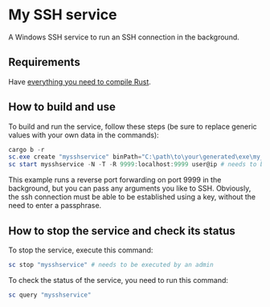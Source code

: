 # My SSH service
A Windows SSH service to run an SSH connection in the background.

## Requirements
Have  [everything you need to compile Rust](https://www.rust-lang.org/tools/install).

## How to build and use
To build and run the service, follow these steps (be sure to replace generic values with your own data in the commands):
```powershell
cargo b -r
sc.exe create "mysshservice" binPath="C:\path\to\your\generated\exe\my_ssh_service.exe" obj="DOMAIN\Username" password="UserPassword" depend="nsi" DisplayName="My SSH service" # needs to be executed by an admin
sc start mysshservice -N -T -R 9999:localhost:9999 user@ip # needs to be executed by an admin
```
This example runs a reverse port forwarding on port 9999 in the background, but you can pass any arguments you like to SSH.
Obviously, the ssh connection must be able to be established using a key, without the need to enter a passphrase.

## How to stop the service and check its status
To stop the service, execute this command:
```powershell
sc stop "mysshservice" # needs to be executed by an admin
```
To check the status of the service, you need to run this command:
```powershell
sc query "mysshservice"
```
